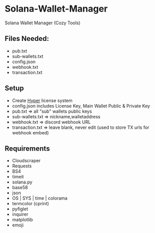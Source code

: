 # Solana-Wallet-Manager
Solana Wallet Manager (Cozy Tools)

## Files Needed:
* pub.txt
* sub-wallets.txt
* config.json
* webhook.txt
* transaction.txt

## Setup
- Create [Hyper](https://hyper.co/) license system
- config.json includes License Key, Main Wallet Public & Private Key
- pub.txt => all "sub" wallets public keys
- sub-wallets.txt => nickname,walletaddress 
- webhook.txt => discord webhook URL
- transaction.txt => leave blank, never edit (used to store TX urls for webhook embed)

## Requirements
- Cloudscraper
- Requests
- BS4
- timeit
- solana.py
- base58
- json
- OS | SYS | time | colorama
- termcolor (cprint)
- pyfiglet 
- inquirer
- matplotlib
- emoji
